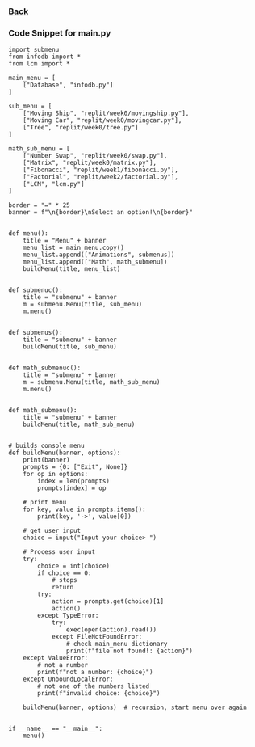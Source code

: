 ### <a href="https://alexd017.github.io/Tri3-IndivRepo/">Back</a>

### Code Snippet for main.py

    import submenu
    from infodb import *
    from lcm import *

    main_menu = [
        ["Database", "infodb.py"]
    ]

    sub_menu = [
        ["Moving Ship", "replit/week0/movingship.py"],
        ["Moving Car", "replit/week0/movingcar.py"],
        ["Tree", "replit/week0/tree.py"]
    ]

    math_sub_menu = [
        ["Number Swap", "replit/week0/swap.py"],
        ["Matrix", "replit/week0/matrix.py"],
        ["Fibonacci", "replit/week1/fibonacci.py"],
        ["Factorial", "replit/week2/factorial.py"],
        ["LCM", "lcm.py"]
    ]

    border = "=" * 25
    banner = f"\n{border}\nSelect an option!\n{border}"


    def menu():
        title = "Menu" + banner
        menu_list = main_menu.copy()
        menu_list.append(["Animations", submenus])
        menu_list.append(["Math", math_submenu])
        buildMenu(title, menu_list)


    def submenuc():
        title = "submenu" + banner
        m = submenu.Menu(title, sub_menu)
        m.menu()


    def submenus():
        title = "submenu" + banner
        buildMenu(title, sub_menu)


    def math_submenuc():
        title = "submenu" + banner
        m = submenu.Menu(title, math_sub_menu)
        m.menu()


    def math_submenu():
        title = "submenu" + banner
        buildMenu(title, math_sub_menu)


    # builds console menu
    def buildMenu(banner, options):
        print(banner)
        prompts = {0: ["Exit", None]}
        for op in options:
            index = len(prompts)
            prompts[index] = op

        # print menu
        for key, value in prompts.items():
            print(key, '->', value[0])

        # get user input
        choice = input("Input your choice> ")

        # Process user input
        try:
            choice = int(choice)
            if choice == 0:
                # stops
                return
            try:
                action = prompts.get(choice)[1]
                action()
            except TypeError:
                try:
                    exec(open(action).read())
                except FileNotFoundError:
                    # check main_menu dictionary
                    print(f"file not found!: {action}")
        except ValueError:
            # not a number
            print(f"not a number: {choice}")
        except UnboundLocalError:
            # not one of the numbers listed
            print(f"invalid choice: {choice}")

        buildMenu(banner, options)  # recursion, start menu over again


    if __name__ == "__main__":
        menu()
